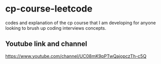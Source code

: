 # cp-course-leetcode
codes and explanation of the cp course that I am developing for anyone looking to brush up coding interviews concepts.

## Youtube link and channel

https://www.youtube.com/channel/UC08mK9pPTwQajopczTh-c5Q
